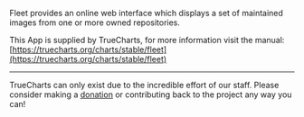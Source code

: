Fleet provides an online web interface which displays a set of maintained images from one or more owned repositories.

This App is supplied by TrueCharts, for more information visit the manual: [https://truecharts.org/charts/stable/fleet](https://truecharts.org/charts/stable/fleet)

---

TrueCharts can only exist due to the incredible effort of our staff.
Please consider making a [donation](https://truecharts.org/sponsor) or contributing back to the project any way you can!
